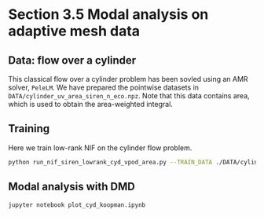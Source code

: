 # Section 3.5 Modal analysis on adaptive mesh data

## Data: flow over a cylinder 

This classical flow over a cylinder problem has been sovled using an AMR solver, `PeleLM`. We have prepared the pointwise datasets in `DATA/cylinder_uv_area_siren_n_eco.npz`. Note that this data contains area, which is used to obtain the area-weighted integral. 

## Training

Here we train low-rank NIF on the cylinder flow problem.

```bash
python run_nif_siren_lowrank_cyd_vpod_area.py --TRAIN_DATA ./DATA/cylinder_uv_area_siren_n_eco.npz --DIM_U 2 --NUM_HIDDEN_SPACE 300 --LAYER_HIDDEN_SPACE 3 --NUM_HIDDEN_TIME 100 --LAYER_HIDDEN_TIME 3 --RANK 10 --BATCH_SIZE 2000 --RUN_ID 1
```

## Modal analysis with DMD
```bash
jupyter notebook plot_cyd_koopman.ipynb
```
